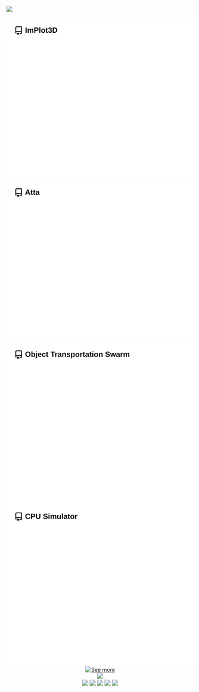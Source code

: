 <a href="https://github.com/brenocq/brenocq/blob/main/.github/scripts/animated_text/animated_text.py"><img src="https://github.com/user-attachments/assets/42ba3aa5-838b-4571-a93c-000cfa2695f9"/></a>

<div align="center">
  <div>
    <a href="https://github.com/brenocq/implot3d"><img src="https://github.com/brenocq/brenocq/blob/generated-repo-images/readme-implot3d.svg"/></a>
    <a href="https://github.com/brenocq/atta"><img src="https://github.com/brenocq/brenocq/blob/generated-repo-images/readme-atta.svg"/></a>
  </div>
  <div>
    <a href="https://github.com/brenocq/object-transportation"><img src="https://github.com/brenocq/brenocq/blob/generated-repo-images/readme-object-transportation-swarm.svg"/></a>
    <a href="https://github.com/brenocq/MyMachine"><img src="https://github.com/brenocq/brenocq/blob/generated-repo-images/readme-cpu-simulator.svg"/></a>
  </div>
  <div>
    <a href="https://brenocq.com/projects"><img src="https://github.com/user-attachments/assets/f2940917-1a80-4bac-82e6-f4c3354fba50" alt="See more"/></a>
  </div>
</div>

<div align="center">
  <img src="https://github.com/user-attachments/assets/56c682b0-9a16-489f-9056-6a7ec22ddc73"/>
</div>

<div align="center">
  <div>
    <a href="https://brenocq.com/"><img src="https://github.com/user-attachments/assets/4df17dcf-4345-4f54-b654-25a30b54a9d5"/></a>
    <a href="https://www.linkedin.com/in/brenocq/"><img src="https://github.com/user-attachments/assets/f19bff8e-dfe7-4420-8703-79fc4941b02b"/></a>
    <a href="mailto:brenocq.br@gmail.com"><img src="https://github.com/user-attachments/assets/8482aa8c-808e-4f16-b8c1-e888e703f6cf"/></a>
    <a href="https://orcid.org/0000-0002-7768-3474"><img src="https://github.com/user-attachments/assets/8ae08d73-b3fe-4812-ad3c-4396a2364c69"/></a>
    <a href="https://scholar.google.com/citations?user=nA1H9ooAAAAJ&hl=en"><img src="https://github.com/user-attachments/assets/138d71b8-d352-4b1c-b55c-fc523add3469"/></a>
  </div>
</div>


